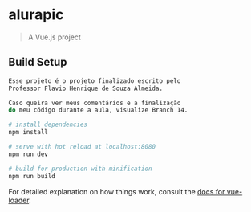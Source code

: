 # alurapic

> A Vue.js project

## Build Setup

``` bash
Esse projeto é o projeto finalizado escrito pelo 
Professor Flavio Henrique de Souza Almeida.

Caso queira ver meus comentários e a finalização 
do meu código durante a aula, visualize Branch 14.

# install dependencies
npm install

# serve with hot reload at localhost:8080
npm run dev

# build for production with minification
npm run build
```

For detailed explanation on how things work, consult the [docs for vue-loader](http://vuejs.github.io/vue-loader).
